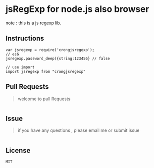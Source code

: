# jsRegExp for node.js also  browser

note : this is a js regexp lib.

## Instructions
```
var jsregexp = require('crongjsregexp');
// es6
jsregexp.password_deep({string:123456} // false

// use import
import jsregexp from "crongjsregexp"

```
## Pull Requests

> welcome to  pull Requests

```

```
## Issue

> if you have any questions , please email me or submit issue
```
```
## License
```
MIT
```